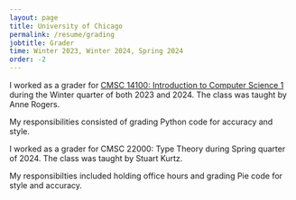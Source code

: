 ```yaml
---
layout: page
title: University of Chicago
permalink: /resume/grading
jobtitle: Grader
time: Winter 2023, Winter 2024, Spring 2024
order: -2
---
```

I worked as a grader for <a href="https://cs.uchicago.edu/academics/undergraduate/new-introductory-computer-science-sequence/">CMSC 14100: Introduction to Computer Science 1</a> during the Winter quarter of both 2023 and 2024. The class was taught by Anne Rogers.

My responsibilities consisted of grading Python code for accuracy and style.

I worked as a grader for CMSC 22000: Type Theory during Spring quarter of 2024. The class was taught by Stuart Kurtz. 

My responsibilties included holding office hours and grading Pie code for style and accuracy.
